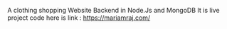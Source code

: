 ﻿


 A clothing shopping Website Backend in Node.Js and MongoDB
 It is live project code 
 here is link : https://mariamraj.com/
